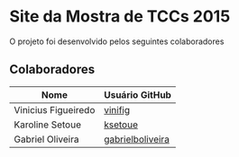 # Site da Mostra de TCCs 2015

O projeto foi desenvolvido pelos seguintes colaboradores


## Colaboradores

| Nome | Usuário GitHub |
| ---- | -------------- |
| Vinicius Figueiredo | [vinifig](https://github.com/vinifig) |
| Karoline Setoue | [ksetoue](https://github.com/ksetoue) |
| Gabriel Oliveira | [gabrielboliveira](https://github.com/gabrielboliveira) |
